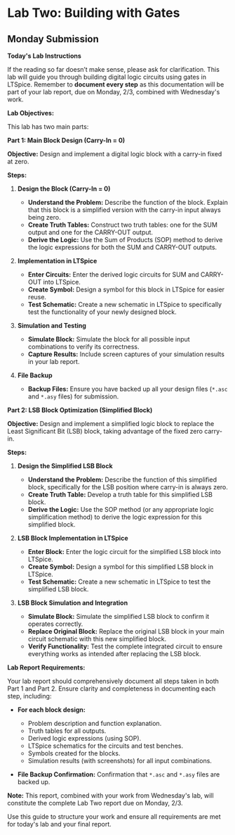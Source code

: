# Lab Two: Building with Gates
## Monday Submission

**Today's Lab Instructions**

If the reading so far doesn’t make sense, please ask for clarification.  This lab will guide you through building digital logic circuits using gates in LTSpice.  Remember to **document every step** as this documentation will be part of your lab report, due on Monday, 2/3, combined with Wednesday's work.

**Lab Objectives:**

This lab has two main parts:

**Part 1: Main Block Design (Carry-In = 0)**

**Objective:** Design and implement a digital logic block with a carry-in fixed at zero.

**Steps:**

1.  **Design the Block (Carry-In = 0)**
    *   **Understand the Problem:** Describe the function of the block. Explain that this block is a simplified version with the carry-in input always being zero.
    *   **Create Truth Tables:** Construct two truth tables: one for the SUM output and one for the CARRY-OUT output.
    *   **Derive the Logic:** Use the Sum of Products (SOP) method to derive the logic expressions for both the SUM and CARRY-OUT outputs.

2.  **Implementation in LTSpice**
    *   **Enter Circuits:**  Enter the derived logic circuits for SUM and CARRY-OUT into LTSpice.
    *   **Create Symbol:** Design a symbol for this block in LTSpice for easier reuse.
    *   **Test Schematic:** Create a new schematic in LTSpice to specifically test the functionality of your newly designed block.

3.  **Simulation and Testing**
    *   **Simulate Block:** Simulate the block for all possible input combinations to verify its correctness.
    *   **Capture Results:** Include screen captures of your simulation results in your lab report.

4.  **File Backup**
    *   **Backup Files:** Ensure you have backed up all your design files (`*.asc` and `*.asy` files) for submission.

**Part 2: LSB Block Optimization (Simplified Block)**

**Objective:** Design and implement a simplified logic block to replace the Least Significant Bit (LSB) block, taking advantage of the fixed zero carry-in.

**Steps:**

1.  **Design the Simplified LSB Block**
    *   **Understand the Problem:** Describe the function of this simplified block, specifically for the LSB position where carry-in is always zero.
    *   **Create Truth Table:** Develop a truth table for this simplified LSB block.
    *   **Derive the Logic:** Use the SOP method (or any appropriate logic simplification method) to derive the logic expression for this simplified block.

2.  **LSB Block Implementation in LTSpice**
    *   **Enter Block:** Enter the logic circuit for the simplified LSB block into LTSpice.
    *   **Create Symbol:** Design a symbol for this simplified LSB block in LTSpice.
    *   **Test Schematic:** Create a new schematic in LTSpice to test the simplified LSB block.

3.  **LSB Block Simulation and Integration**
    *   **Simulate Block:** Simulate the simplified LSB block to confirm it operates correctly.
    *   **Replace Original Block:** Replace the original LSB block in your main circuit schematic with this new simplified block.
    *   **Verify Functionality:** Test the complete integrated circuit to ensure everything works as intended after replacing the LSB block.

**Lab Report Requirements:**

Your lab report should comprehensively document all steps taken in both Part 1 and Part 2.  Ensure clarity and completeness in documenting each step, including:

*   **For each block design:**
    *   Problem description and function explanation.
    *   Truth tables for all outputs.
    *   Derived logic expressions (using SOP).
    *   LTSpice schematics for the circuits and test benches.
    *   Symbols created for the blocks.
    *   Simulation results (with screenshots) for all input combinations.

*   **File Backup Confirmation:**  Confirmation that `*.asc` and `*.asy` files are backed up.

**Note:** This report, combined with your work from Wednesday's lab, will constitute the complete Lab Two report due on Monday, 2/3.

Use this guide to structure your work and ensure all requirements are met for today's lab and your final report.
